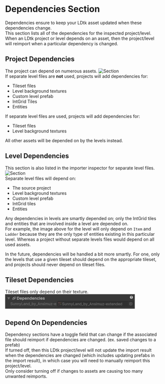 # Dependencies Section

Dependencies ensure to keep your LDtk asset updated when these dependencies change.    
This section lists all of the dependencies for the inspected project/level.  
When an LDtk project or level depends on an asset, then the project/level will reimport when a particular dependency is changed.

## Project Dependencies
The project can depend on numerous assets.
![Section](../../images/img_Unity_Section_Dependencies.png)  
If separate level files are **not** used, projects will add dependencies for:
- Tileset files
- Level background textures 
- Custom level prefab 
- IntGrid Tiles 
- Entities  

If separate level files are used, projects will add dependencies for:
- Tileset files
- Level background textures  

All other assets will be depended on by the levels instead.  

## Level Dependencies

This section is also listed in the importer inspector for separate level files.  
![Section](../../images/img_Unity_Section_Dependencies_Level.png)  
Separate level files will depend on:
- The source project
- Level background textures
- Custom level prefab
- IntGrid tiles 
- Entities

Any dependencies in levels are smartly depended on; only the IntGrid tiles and entities that are involved inside a level are depended on.  
For example, the image above for the level will only depend on `Item` and `Ladder` because they are the only type of entities existing in this particular level. Whereas a project without separate levels files would depend on all used assets.  

In the future, dependencies will be handled a bit more smartly. For one, only the levels that use a given tileset should depend on the appropriate tileset, and projects should never depend on tileset files.  

## Tileset Dependencies
Tileset files only depend on their texture.  
![Section](../../images/img_Unity_Section_Dependencies_Tileset.png)

## Depend On Dependencies
Dependency sections have a toggle field that can change if the associated file should reimport if dependencies are changed. (ex. saved changes to a prefab)  
If turned off, then this LDtk project/level will not update the import result when the dependencies are changed (which includes updating prefabs in the import result), in which case you will need to manually reimport this project/level.  
Only consider turning off if changes to assets are causing too many unwanted reimports.